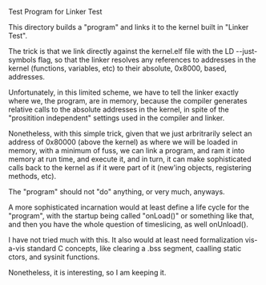Test Program for Linker Test

This directory builds a "program" and links it to the kernel built in "Linker Test".

The trick is that we link directly against the kernel.elf file with the
LD --just-symbols flag, so that the linker resolves any references to
addresses in the kernel (functions, variables, etc) to their absolute,
0x8000, based, addresses.

Unfortunately, in this limited scheme, we have to tell the linker
exactly where we, the program, are in memory, because the compiler
generates relative calls to the absolute addresses in the kernel,
in spite of the "prositition independent" settings used in the
compiler and linker.

Nonetheless, with this simple trick, given that we just arbritrarily
select an address of 0x80000 (above the kernel) as where we
will be loaded in memory, with a minimum of fuss, we can link a program,
and ram it into memory at run time, and execute it, and in turn, it
can make sophisticated calls back to the kernel as if it were part
of it (new'ing objects, registering methods, etc).

The "program" should not "do" anything, or very much, anyways.

A more sophisticated incarnation would at least define a life cycle
for the "program", with the startup being called "onLoad()" or something
like that, and then you have the whole question of timeslicing, as well
onUnload().

I have not tried much with this. It also would at least need formalization
vis-a-vis standard C concepts, like clearing a .bss segment, caalling
static ctors, and sysinit functions.

Nonetheless, it is interesting, so I am keeping it.
